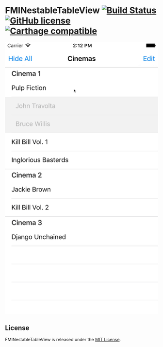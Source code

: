 # FMINestableTableView [![Build Status](https://travis-ci.org/FlorianMielke/FMINestableTableView.svg?branch=master)](https://travis-ci.org/FlorianMielke/FMINestableTableView) [![GitHub license](https://img.shields.io/badge/license-MIT-lightgrey.svg)](https://raw.githubusercontent.com/FlorianMielke/FMINestableTableView/master/LICENSE.md) [![Carthage compatible](https://img.shields.io/badge/Carthage-compatible-4BC51D.svg?style=flat)](https://github.com/Carthage/Carthage)

![](Sample.gif)

## License

FMINestableTableView is released under the [MIT License](LICENSE.md).
